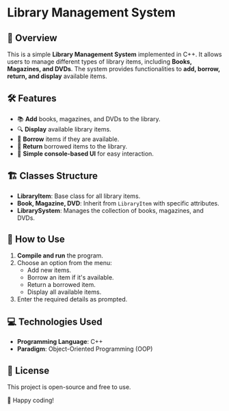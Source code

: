 # Library Management System

## 📌 Overview
This is a simple **Library Management System** implemented in C++. It allows users to manage different types of library items, including **Books, Magazines, and DVDs**. The system provides functionalities to **add, borrow, return, and display** available items.

## 🛠 Features
- 📚 **Add** books, magazines, and DVDs to the library.
- 🔍 **Display** available library items.
- 📖 **Borrow** items if they are available.
- 🔄 **Return** borrowed items to the library.
- 🚀 **Simple console-based UI** for easy interaction.

## 🏗 Classes Structure
- **LibraryItem**: Base class for all library items.
- **Book, Magazine, DVD**: Inherit from `LibraryItem` with specific attributes.
- **LibrarySystem**: Manages the collection of books, magazines, and DVDs.

## 🔧 How to Use
1. **Compile and run** the program.
2. Choose an option from the menu:
   - Add new items.
   - Borrow an item if it's available.
   - Return a borrowed item.
   - Display all available items.
3. Enter the required details as prompted.

## 💻 Technologies Used
- **Programming Language**: C++
- **Paradigm**: Object-Oriented Programming (OOP)

## 📜 License
This project is open-source and free to use.

🚀 Happy coding!

